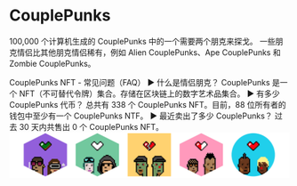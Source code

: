 # CouplePunks

100,000 个计算机生成的 CouplePunks 中的一个需要两个朋克来探戈。 一些朋克情侣比其他朋克情侣稀有，例如 Alien CouplePunks、Ape CouplePunks 和 Zombie CouplePunks。

CouplePunks NFT - 常见问题（FAQ）
▶ 什么是情侣朋克？
CouplePunks 是一个 NFT（不可替代令牌）集合。存储在区块链上的数字艺术品集合。
▶ 有多少 CouplePunks 代币？
总共有 338 个 CouplePunks NFT。目前，88 位所有者的钱包中至少有一个 CouplePunks NTF。
▶ 最近卖出了多少 CouplePunks？
过去 30 天内共售出 0 个 CouplePunks NFT。
![ NFT](unnamed.png)

